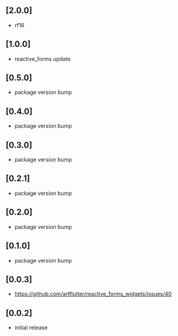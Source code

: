 ## [2.0.0]

* rf16

## [1.0.0]

* reactive_forms update

## [0.5.0]

* package version bump

## [0.4.0]

* package version bump

## [0.3.0]

* package version bump

## [0.2.1]

* package version bump

## [0.2.0]

* package version bump

## [0.1.0]

* package version bump

## [0.0.3]

* https://github.com/artflutter/reactive_forms_widgets/issues/40

## [0.0.2]

* initial release

